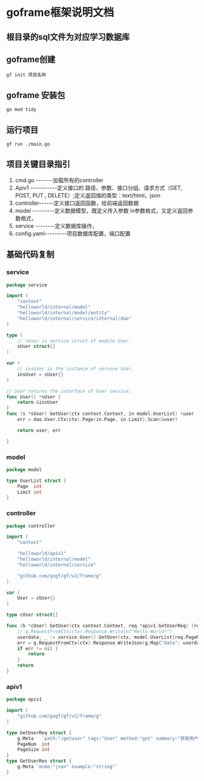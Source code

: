 # goframe框架说明文档
## 根目录的sql文件为对应学习数据库
## goframe创建

```shell
gf init 项目名称
```

## goframe 安装包

```shell
go mod tidy	
```

## 运行项目

```shell
gf run ./main.go
```

## 项目关键目录指引

1. cmd.go  -------加载所有的controller
2. Apiv1 -----------定义接口的 路径、参数、接口分组、请求方式（GET, POST, PUT , DELETE）;定义返回值的类型：text/html，json
3. controller------定义接口返回函数，给前端返回数据
4. model ---------定义数据模型，既定义传入参数   in参数格式，又定义返回参数格式，
5. service --------定义数据库操作，
6. config.yaml---------项目数据库配置，端口配置

## 基础代码复制

### service

```go
package service

import (
	"context"
	"helloworld/internal/model"
	"helloworld/internal/model/entity"
	"helloworld/internal/service/internal/dao"
)

type (
	// sUser is service struct of module User.
	sUser struct{}
)

var (
	// insUser is the instance of service User.
	insUser = sUser{}
)

// User returns the interface of User service.
func User() *sUser {
	return &insUser
}
func (s *sUser) GetUser(ctx context.Context, in model.UserList) (user []*entity.User, err error) {
	err = dao.User.Ctx(ctx).Page(in.Page, in.Limit).Scan(&user)

	return user, err

}

```

### model

```go
package model

type UserList struct {
	Page  int
	Limit int
}

```

### controller

```go
package controller

import (
	"context"

	"helloworld/apiv1"
	"helloworld/internal/model"
	"helloworld/internal/service"

	"github.com/gogf/gf/v2/frame/g"
)

var (
	User = cUser{}
)

type cUser struct{}

func (h *cUser) GetUser(ctx context.Context, req *apiv1.GetUserReq) (res *apiv1.GetUserRes, err error) {
	// g.RequestFromCtx(ctx).Response.Writeln("Hello World!")
	userdata, _ := service.User().GetUser(ctx, model.UserList{req.PageNum, req.PageSize})
	err = g.RequestFromCtx(ctx).Response.WriteJson(g.Map{"data": userdata})
	if err != nil {
		return
	}
	return
}

```

### apiv1

```go
package apiv1

import (
	"github.com/gogf/gf/v2/frame/g"
)

type GetUserReq struct {
	g.Meta   `path:"/getuser" tags:"User" method:"get" summary:"获取用户表"`
	PageNum  int
	PageSize int
}
type GetUserRes struct {
	g.Meta `mime:"json" example:"string"`
}

```

